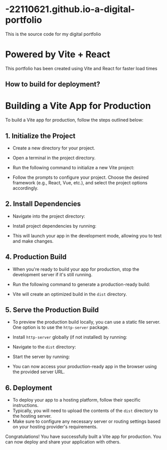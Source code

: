 # -22110621.github.io-a-digital-portfolio
This is the source code for my digital portfolio

# Powered by Vite + React
This portfolio has been created using Vite and React for faster load times

## How to build for deployment?
# Building a Vite App for Production

To build a Vite app for production, follow the steps outlined below:

## 1. Initialize the Project

- Create a new directory for your project.
- Open a terminal in the project directory.
- Run the following command to initialize a new Vite project:
  

- Follow the prompts to configure your project. Choose the desired framework (e.g., React, Vue, etc.), and select the project options accordingly.

## 2. Install Dependencies

- Navigate into the project directory:


- Install project dependencies by running:


- This will launch your app in the development mode, allowing you to test and make changes.

## 4. Production Build

- When you're ready to build your app for production, stop the development server if it's still running.
- Run the following command to generate a production-ready build:


- Vite will create an optimized build in the `dist` directory.

## 5. Serve the Production Build

- To preview the production build locally, you can use a static file server. One option is to use the `http-server` package.
- Install `http-server` globally (if not installed) by running:


- Navigate to the `dist` directory:


- Start the server by running:


- You can now access your production-ready app in the browser using the provided server URL.

## 6. Deployment

- To deploy your app to a hosting platform, follow their specific instructions.
- Typically, you will need to upload the contents of the `dist` directory to the hosting server.
- Make sure to configure any necessary server or routing settings based on your hosting provider's requirements.

Congratulations! You have successfully built a Vite app for production. You can now deploy and share your application with others.
